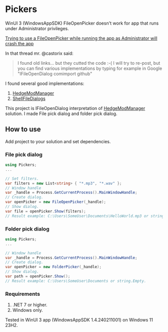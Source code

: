 # Pickers
WinUI 3 (WindowsAppSDK) FileOpenPicker doesn't work for app that runs under Administrator privileges.

[Trying to use a FileOpenPicker while running the app as Administrator will crash the app](https://github.com/microsoft/WindowsAppSDK/issues/2504)

In that thread mr. @castorix said:
>I found old links... but they cutted the code :-(
I will try to re-post, but you can find various implementations by typing for example in Google "IFileOpenDialog comimport github"

I found several good implementations:
1. [HedgeModManager](https://github.com/thesupersonic16/HedgeModManager/blob/0f2695f0e12f12ada9f8764827d9fc1370b0307f/HedgeModManager/UI/MainWindow.xaml.cs#L1465)
2. [ShellFileDialogs](https://github.com/daiplusplus/ShellFileDialogs)

This project is IFileOpenDialog interpretation of [HedgeModManager](https://github.com/thesupersonic16/HedgeModManager/blob/0f2695f0e12f12ada9f8764827d9fc1370b0307f/HedgeModManager/ShellProvider.cs) solution. I made File pick dialog and folder pick dialog.

## How to use
Add project to your solution and set dependencies.

### File pick dialog

```csharp
using Pickers;
...

// Set filters.
var filters = new List<string> { "*.mp3", "*.wav" };
// Window handle
var _handle = Process.GetCurrentProcess().MainWindowHandle;
// Create dialog.
var openPicker = new FileOpenPicker(_handle);
// Show dialog.
var file = openPicker.Show(filters);
// Result example: C:\Users\SomeUser\Documents\HelloWorld.mp3 or string.Empty.
```

### Folder pick dialog
```csharp
using Pickers;
...

// Window handle
var _handle = Process.GetCurrentProcess().MainWindowHandle;
// Create dialog.
var openPicker = new FolderPicker(_handle);
// Show dialog.
var path = openPicker.Show();
// Result example: C:\Users\SomeUser\Documents or string.Empty.
```

### Requirements
1. .NET 7 or higher.
2. Windows only.

 Tested in WinUI 3 app (WindowsAppSDK 1.4.240211001) on Windows 11 23H2.

